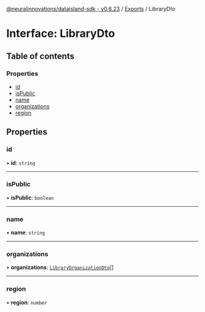 [@neuralinnovations/dataisland-sdk - v0.6.23](../../README.md) / [Exports](../modules.md) / LibraryDto

# Interface: LibraryDto

## Table of contents

### Properties

- [id](LibraryDto.md#id)
- [isPublic](LibraryDto.md#ispublic)
- [name](LibraryDto.md#name)
- [organizations](LibraryDto.md#organizations)
- [region](LibraryDto.md#region)

## Properties

### id

• **id**: `string`

___

### isPublic

• **isPublic**: `boolean`

___

### name

• **name**: `string`

___

### organizations

• **organizations**: [`LibraryOrganizationDto`](LibraryOrganizationDto.md)[]

___

### region

• **region**: `number`

